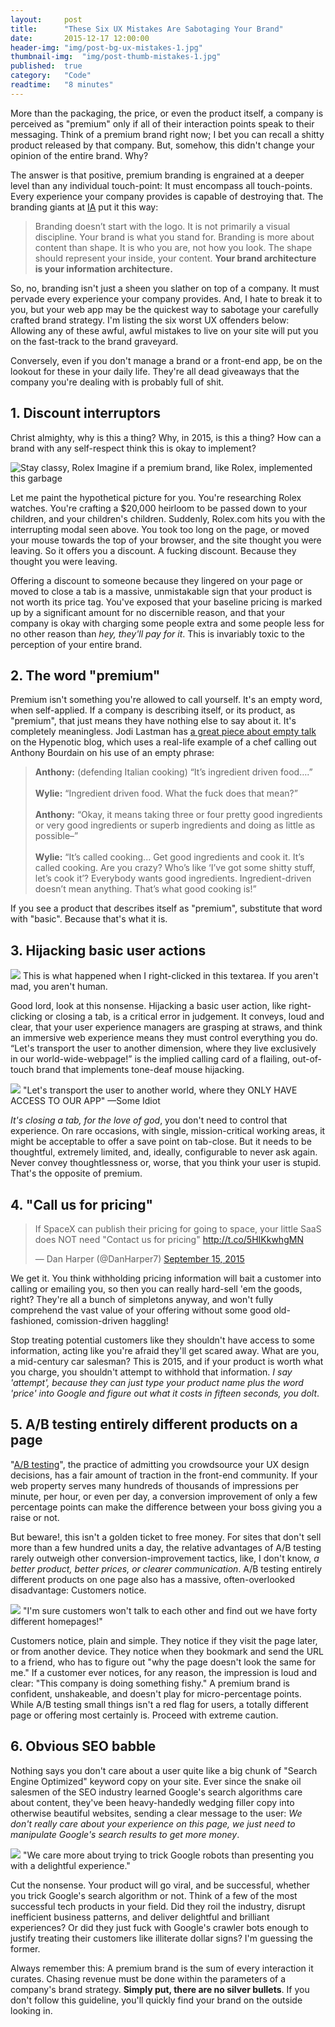 ```yaml
---
layout:     post
title:      "These Six UX Mistakes Are Sabotaging Your Brand"
date:       2015-12-17 12:00:00
header-img: "img/post-bg-ux-mistakes-1.jpg"
thumbnail-img:  "img/post-thumb-mistakes-1.jpg"
published:  true
category:   "Code"
readtime:   "8 minutes"
---
```


<p><span class='illuminated-letter'>M</span>ore than the packaging, the price, or even the product itself, a company is perceived as "premium" only if all of their interaction points speak to their messaging. Think of a premium brand right now; I bet you can recall a shitty product released by that company. But, somehow, this didn't change your opinion of the entire brand. Why?</p>

<p>The answer is that positive, premium branding is engrained at a deeper level than any individual touch-point: It must encompass all touch-points. Every experience your company provides is capable of destroying that. The branding giants at <a href="https://ia.net/know-how/logo-bullshit-co-inc" target="blank">IA</a> put it this way:</p>
<blockquote>
Branding doesn’t start with the logo. It is not primarily a visual discipline. Your brand is what you stand for. Branding is more about content than shape. It is who you are, not how you look. The shape should represent your inside, your content. <b>Your brand architecture is your information architecture.</b>
</blockquote>

<p>So, no, branding isn't just a sheen you slather on top of a company. It must pervade every experience your company provides. And, I hate to break it to you, but your web app may be the quickest way to sabotage your carefully crafted brand strategy. I'm listing the six worst UX offenders below: Allowing any of these awful, awful mistakes to live on your site will put you on the fast-track to the brand graveyard.</p>

<p>Conversely, even if you don't manage a brand or a front-end app, be on the lookout for these in your daily life. They're all dead giveaways that the company you're dealing with is probably full of shit.</p>

<h2 class="section-heading">1. Discount interruptors</h2>
<p>Christ almighty, why is this a thing? Why, in 2015, is this a thing? How can a brand with any self-respect think this is okay to implement?</p>

<img src="http://union.io/images/repo/20151214-00--f8e68b.jpg" class="full" alt="Stay classy, Rolex">
<span class="caption text-muted">Imagine if a premium brand, like Rolex, implemented this garbage</span>

<p>Let me paint the hypothetical picture for you. You're researching Rolex watches. You're crafting a $20,000 heirloom to be passed down to your children, and your children's children. Suddenly, Rolex.com hits you with the interrupting modal seen above. You took too long on the page, or moved your mouse towards the top of your browser, and the site thought you were leaving. So it offers you a discount. A fucking discount. Because they thought you were leaving.</p>

<p>Offering a discount to someone because they lingered on your page or moved to close a tab is a massive, unmistakable sign that your product is not worth its price tag. You've exposed that your baseline pricing is marked up by a significant amount for no discernible reason, and that your company is okay with charging some people extra and some people less for no other reason than <i>hey, they'll pay for it</i>. This is invariably toxic to the perception of your entire brand.

<h2 class="section-heading">2. The word "premium"</h2>
<p>Premium isn't something you're allowed to call yourself. It's an empty word, when self-applied. If a company is describing itself, or its product, as "premium", that just means they have nothing else to say about it. It's completely meaningless. Jodi Lastman has <a href="http://hypenotic.com/kill-the-happy-talk/" target="blank">a great piece about empty talk</a> on the Hypenotic blog, which uses a real-life example of a chef calling out Anthony Bourdain on his use of an empty phrase:</p>
<blockquote><b>Anthony:</b> (defending Italian cooking) “It’s ingredient driven food….”
<br><br>
<b>Wylie:</b> “Ingredient driven food. What the fuck does that mean?”
<br><br>
<b>Anthony:</b> “Okay, it means taking three or four pretty good ingredients or very good ingredients or superb ingredients and doing as little as possible–”
<br><br>
<b>Wylie:</b> “It’s called cooking... Get good ingredients and cook it. It’s called cooking. Are you crazy? Who’s like ‘I’ve got some shitty stuff, let’s cook it’? Everybody wants good ingredients. Ingredient-driven doesn’t mean anything. That’s what good cooking is!”
</blockquote>

<p>If you see a product that describes itself as "premium", substitute that word with "basic". Because that's what it is.</p>

<h2 class="section-heading">3. Hijacking basic user actions</h2>
<img src="http://union.io/images/repo/20151218-02--1405f1.jpg" class="full">
<span class="caption text-muted">This is what happened when I right-clicked in this textarea. If you aren't mad, you aren't human.</span>
<p>Good lord, look at this nonsense. Hijacking a basic user action, like right-clicking or closing a tab, is a critical error in judgement. It conveys, loud and clear, that your user experience managers are grasping at straws, and think an immersive web experience means they must control everything you do. &ldquo;Let's transport the user to another dimension, where they live exclusively in our world-wide-webpage!&rdquo; is the implied calling card of a flailing, out-of-touch brand that implements tone-deaf mouse hijacking.</p>

<img src="http://union.io/images/repo/20151217-01--c8e13f.png" class="full">
<span class="caption text-muted">"Let's transport the user to another world, where they ONLY HAVE ACCESS TO OUR APP" &mdash;Some Idiot</span>

<p><i>It's closing a tab, for the love of god</i>, you don't need to control that experience. On rare occasions, with single, mission-critical working areas, it might be acceptable to offer a save point on tab-close. But it needs to be thoughtful, extremely limited, and, ideally, configurable to never ask again. Never convey thoughtlessness or, worse, that you think your user is stupid. That's the opposite of premium.</p>

<h2 class="section-heading">4. "Call us for pricing"</h2>
<blockquote class="twitter-tweet" lang="en"><p lang="en" dir="ltr">If SpaceX can publish their pricing for going to space, your little SaaS does NOT need &quot;Contact us for pricing&quot; <a href="http://t.co/5HIKkwhgMN">http://t.co/5HIKkwhgMN</a></p>&mdash; Dan Harper (@DanHarper7) <a href="https://twitter.com/DanHarper7/status/643761576504373248">September 15, 2015</a></blockquote>
<script async src="//platform.twitter.com/widgets.js" charset="utf-8"></script>

<p>We get it. You think withholding pricing information will bait a customer into calling or emailing you, so then you can really hard-sell 'em the goods, right? They're all a bunch of simpletons anyway, and won't fully comprehend the vast value of your offering without some good old-fashioned, comission-driven haggling!</p>

<p>Stop treating potential customers like they shouldn't have access to some information, acting like you're afraid they'll get scared away. What are you, a mid-century car salesman? This is 2015, and if your product is worth what you charge, you shouldn't attempt to withhold that information. <i>I say 'attempt', because they can just type your product name plus the word 'price' into Google and figure out what it costs in fifteen seconds, you dolt</i>.</p>


<h2 class="section-heading">5. A/B testing entirely different products on a page</h2>
<p>"<a href="https://en.wikipedia.org/wiki/A/B_testing" target="blank">A/B testing</a>", the practice of admitting you crowdsource your UX design decisions, has a fair amount of traction in the front-end community. If your web property serves many hundreds of thousands of impressions per minute, per hour, or even per day, a conversion improvement of only a few percentage points can make the difference between your boss giving you a raise or not.</p>

<p>But beware!, this isn't a golden ticket to free money. For sites that don't sell more than a few hundred units a day, the relative advantages of A/B testing rarely outweigh other conversion-improvement tactics, like, I don't know, <i>a better product, better prices, or clearer communication</i>. A/B testing entirely different products on one page also has a massive, often-overlooked disadvantage: Customers notice.</p>

<img src="http://union.io/images/repo/20151218-01--e1669b.jpg" class="full">
<span class="caption text-muted">"I'm sure customers won't talk to each other and find out we have forty different homepages!"</span>

<p>Customers notice, plain and simple. They notice if they visit the page later, or from another device. They notice when they bookmark and send the URL to a friend, who has to figure out "why the page doesn't look the same for me." If a customer ever notices, for any reason, the impression is loud and clear: "This company is doing something fishy." A premium brand is confident, unshakeable, and doesn't play for micro-percentage points. While A/B testing small things isn't a red flag for users, a totally different page or offering most certainly is. Proceed with extreme caution. </p>

<h2 class="section-heading">6. Obvious SEO babble</h2>
<p>Nothing says you don't care about a user quite like a big chunk of "Search Engine Optimized" keyword copy on your site. Ever since the snake oil salesmen of the SEO industry learned Google's search algorithms care about content, they've been heavy-handedly wedging filler copy into otherwise beautiful websites, sending a clear message to the user: <i>We don't really care about your experience on this page, we just need to manipulate Google's search results to get more money</i>.</p>

<img src="http://union.io/images/repo/20151218-00--54daa8.jpg" class="full">
<span class="caption text-muted">"We care more about trying to trick Google robots than presenting you with a delightful experience."</span>

<p>Cut the nonsense. Your product will go viral, and be successful, whether you trick Google's search algorithm or not. Think of a few of the most successful tech products in your field. Did they roil the industry, disrupt inefficient business patterns, and deliver delightful and brilliant experiences? Or did they just fuck with Google's crawler bots enough to justify treating their customers like illiterate dollar signs? I'm guessing the former.</p>

<p>Always remember this: A premium brand is the sum of every interaction it curates. Chasing revenue must be done within the parameters of a company's brand strategy. <b>Simply put, there are no silver bullets</b>. If you don't follow this guideline, you'll quickly find your brand on the outside looking in.</p>
